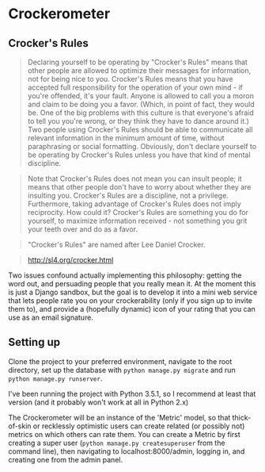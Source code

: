 # Crockerometer

## Crocker's Rules

> Declaring yourself to be operating by "Crocker's Rules" means that other people are allowed to optimize their messages for information, not for being nice to you.  Crocker's Rules means that you have accepted full responsibility for the operation of your own mind - if you're offended, it's your fault.  Anyone is allowed to call you a moron and claim to be doing you a favor.  (Which, in point of fact, they would be.  One of the big problems with this culture is that everyone's afraid to tell you you're wrong, or they think they have to dance around it.)  Two people using Crocker's Rules should be able to communicate all relevant information in the minimum amount of time, without paraphrasing or social formatting.  Obviously, don't declare yourself to be operating by Crocker's Rules unless you have that kind of mental discipline.

> Note that Crocker's Rules does not mean you can insult people; it means that other people don't have to worry about whether they are insulting you.  Crocker's Rules are a discipline, not a privilege.  Furthermore, taking advantage of Crocker's Rules does not imply reciprocity.  How could it?  Crocker's Rules are something you do for yourself, to maximize information received - not something you grit your teeth over and do as a favor.

> "Crocker's Rules" are named after Lee Daniel Crocker.

> http://sl4.org/crocker.html

Two issues confound actually implementing this philosophy: getting the word out, and persuading people that you really mean it. At the moment this is just a Django sandbox, but the goal is to develop it into a mini web service that lets people rate you on your crockerability (only if you sign up to invite them to), and provide a (hopefully dynamic) icon of your rating that you can use as an email signature.

## Setting up

Clone the project to your preferred environment, navigate to the root directory, set up the database with `python manage.py migrate` and run `python manage.py runserver`. 

I've been running the project with Python 3.5.1, so I recommend at least that version (and it probably won't work at all in Python 2.x)

The Crockerometer will be an instance of the 'Metric' model, so that thick-of-skin or recklessly optimistic users can create related (or possibly not) metrics on which others can rate them. You can create a Metric by first creating a super user (`python manage.py createsuperuser` from the command line), then navigating to localhost:8000/admin, logging in, and creating one from the admin panel.
